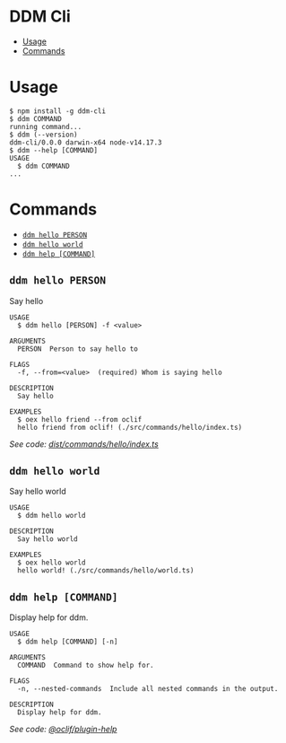 DDM Cli
=================

<!-- toc -->

* [Usage](#usage)
* [Commands](#commands)

<!-- tocstop -->

# Usage

<!-- usage -->

```sh-session
$ npm install -g ddm-cli
$ ddm COMMAND
running command...
$ ddm (--version)
ddm-cli/0.0.0 darwin-x64 node-v14.17.3
$ ddm --help [COMMAND]
USAGE
  $ ddm COMMAND
...
```

<!-- usagestop -->

# Commands

<!-- commands -->

* [`ddm hello PERSON`](#ddm-hello-person)
* [`ddm hello world`](#ddm-hello-world)
* [`ddm help [COMMAND]`](#ddm-help-command)

## `ddm hello PERSON`

Say hello

```
USAGE
  $ ddm hello [PERSON] -f <value>

ARGUMENTS
  PERSON  Person to say hello to

FLAGS
  -f, --from=<value>  (required) Whom is saying hello

DESCRIPTION
  Say hello

EXAMPLES
  $ oex hello friend --from oclif
  hello friend from oclif! (./src/commands/hello/index.ts)
```

_See code: [dist/commands/hello/index.ts](https://github.com/ddm-app/ddm-cli/blob/v0.0.0/dist/commands/hello/index.ts)_

## `ddm hello world`

Say hello world

```
USAGE
  $ ddm hello world

DESCRIPTION
  Say hello world

EXAMPLES
  $ oex hello world
  hello world! (./src/commands/hello/world.ts)
```

## `ddm help [COMMAND]`

Display help for ddm.

```
USAGE
  $ ddm help [COMMAND] [-n]

ARGUMENTS
  COMMAND  Command to show help for.

FLAGS
  -n, --nested-commands  Include all nested commands in the output.

DESCRIPTION
  Display help for ddm.
```

_See code: [@oclif/plugin-help](https://github.com/oclif/plugin-help/blob/v5.1.10/src/commands/help.ts)_

<!-- commandsstop -->
